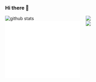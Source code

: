 ### Hi there 👋

<div>
<!-- Stats -->
<img src="https://github-readme-stats.vercel.app/api?username=re-kaptcha&show_icons=true&theme=material-palenight&hide_border=true" alt="github stats" width="48%" />

<!-- Streaks -->
<img src="https://github-readme-streak-stats.herokuapp.com/?user=re-kaptcha&theme=material-palenight&hide_border=true" width="48%" align="right" />
</div>

<!-- Top Languages -->
<div>
<img src="/github-metrics.svg" alt="Metrics" width="48%">
<img src="https://github-readme-stats.vercel.app/api/top-langs/?username=re-kaptcha&theme=material-palenight&hide_border=true&layout=compact" width="48%" align="right" />
</div>
